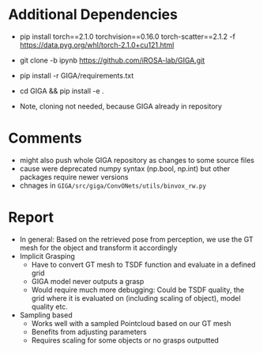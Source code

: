 # Additional Dependencies
- pip install torch==2.1.0 torchvision==0.16.0 torch-scatter==2.1.2 -f https://data.pyg.org/whl/torch-2.1.0+cu121.html

- git clone -b ipynb https://github.com/iROSA-lab/GIGA.git
- pip install -r GIGA/requirements.txt
- cd GIGA && pip install -e .

- Note, cloning not needed, because GIGA already in repository
# Comments
- might also push whole GIGA repository as changes to some source files
- cause were deprecated numpy syntax (np.bool, np.int) but other packages require newer versions
- chnages in `GIGA/src/giga/ConvONets/utils/binvox_rw.py`

# Report
- In general: Based on the retrieved pose from perception, we use the GT mesh for the object and transform it accordingly
- Implicit Grasping
  - Have to convert GT mesh to TSDF function and evaluate in a defined grid
  - GIGA model never outputs a grasp
  - Would require much more debugging: Could be TSDF quality, the grid where it is evaluated on (including scaling of object), model quality etc.
- Sampling based
  - Works well with a sampled Pointcloud based on our GT mesh
  - Benefits from adjusting parameters
  - Requires scaling for some objects or no grasps outputted